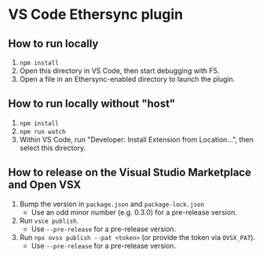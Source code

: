<!--
SPDX-FileCopyrightText: 2024 blinry <mail@blinry.org>
SPDX-FileCopyrightText: 2024 zormit <nt4u@kpvn.de>

SPDX-License-Identifier: CC-BY-SA-4.0
-->

# VS Code Ethersync plugin

## How to run locally

1. `npm install`
2. Open this directory in VS Code, then start debugging with F5.
3. Open a file in an Ethersync-enabled directory to launch the plugin.

## How to run locally without "host"

1. `npm install`
2. `npm run watch`
3. Within VS Code, run "Developer: Install Extension from Location...", then select this directory.

## How to release on the Visual Studio Marketplace and Open VSX

1. Bump the version in `package.json` and `package-lock.json`
    - Use an odd minor number (e.g. 0.3.0) for a pre-release version.
2. Run `vsce publish`.
    - Use `--pre-release` for a pre-release version.
3. Run `npx ovsx publish --pat <token>` (or provide the token via `OVSX_PAT`).
    - Use `--pre-release` for a pre-release version.
